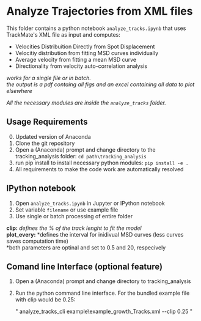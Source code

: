 # Analyze Trajectories from XML files

This folder contains a python notebook `analyze_tracks.ipynb` that uses TrackMate's XML file as input and computes: <br>

* Velocities Distribuition Directly from Spot Displacement
* Velocitiy distribution from fitting MSD curves individually
* Average velocity from fitting a mean MSD curve
* Directionality from velocity auto-correlation analysis

*works for a single file or in batch. <br>
the output is a pdf containg all figs and an excel containing all data to plot elsewhere*

*All the necessary modules are inside the `analyze_tracks` folder.* <br>

## Usage Requirements
0. Updated version of Anaconda
1. Clone the git repository 
2. Open a (Anaconda) prompt and change directory to the tracking_analysis folder:
    `cd path\tracking_analysis`
3. run pip install to install necessary python modules:
    `pip install -e .`
4. All requirements to make the code work are automatically resolved

## IPython notebook
1. Open `analyze_tracks.ipynb` in Jupyter or IPython notebook
2. Set variable `filename` or use example file
3. Use single or batch processing of entire folder

**clip:** *defines the % of the track lenght to fit the model* <br>
**plot_every:** *defines the interval for inidivual MSD curves (less curves saves computation time) <br>
*both parameters are optinal and set to 0.5 and 20, respecively

## Comand line Interface (optional feature)
1. Open a (Anaconda) prompt and change directory to tracking_analysis
2. Run the python command line interface. For the bundled example file with clip would be 0.25:

    " analyze_tracks_cli example\example_growth_Tracks.xml --clip 0.25 "
